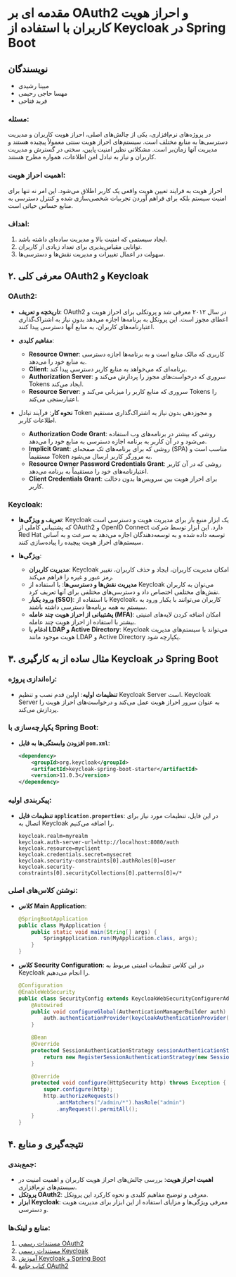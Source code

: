 # مقدمه ای بر OAuth2 و احراز هویت کاربران با استفاده از Keycloak در Spring Boot

## نویسندگان
- مبینا رشیدی
- مهسا حاجی رحیمی
- فربد فتاحی


### مسئله:
در پروژه‌های نرم‌افزاری، یکی از چالش‌های اصلی، احراز هویت کاربران و مدیریت دسترسی‌ها به منابع مختلف است. سیستم‌های احراز هویت سنتی معمولاً پیچیده هستند و مدیریت آنها زمان‌بر است. مشکلاتی نظیر امنیت پایین، سختی در گسترش و مدیریت کاربران و نیاز به تبادل امن اطلاعات، همواره مطرح هستند. 

### اهمیت احراز هویت:
احراز هویت به فرایند تعیین هویت واقعی یک کاربر اطلاق می‌شود. این امر نه تنها برای امنیت سیستم بلکه برای فراهم آوردن تجربیات شخصی‌سازی شده و کنترل دسترسی به منابع حساس حیاتی است.

### اهداف: 
1. ایجاد سیستمی که امنیت بالا و مدیریت ساده‌ای داشته باشد.
2. توانایی مقیاس‌پذیری برای تعداد زیادی از کاربران.
3. سهولت در اعمال تغییرات و مدیریت نقش‌ها و دسترسی‌ها.

## ۲. معرفی کلی OAuth2 و Keycloak

### OAuth2:
- **تاریخچه و تعریف**: OAuth2 در سال ۲۰۱۲ معرفی شد و پروتکلی برای احراز هویت و اعطای مجوز است. این پروتکل به برنامه‌ها اجازه می‌دهد بدون نیاز به اشتراک‌گذاری اعتبارنامه‌های کاربران، به منابع آنها دسترسی پیدا کنند.
  
- **مفاهیم کلیدی**:
  - **Resource Owner**: کاربری که مالک منابع است و به برنامه‌ها اجازه دسترسی به منابع خود را می‌دهد.
  - **Client**: برنامه‌ای که می‌خواهد به منابع کاربر دسترسی پیدا کند.
  - **Authorization Server**: سروری که درخواست‌های مجوز را پردازش می‌کند و Tokens ایجاد می‌کند.
  - **Resource Server**: سروری که منابع کاربر را میزبانی می‌کند و Tokens را اعتبارسنجی می‌کند.
  
- **نحوه کار**: فرآیند تبادل Token و مجوزدهی بدون نیاز به اشتراک‌گذاری مستقیم اطلاعات کاربر.
  - **Authorization Code Grant**: روشی که بیشتر در برنامه‌های وب استفاده می‌شود و در آن کاربر به برنامه اجازه دسترسی به منابع خود را می‌دهد.
  - **Implicit Grant**: روشی که برای برنامه‌های تک صفحه‌ای (SPA) مناسب است و مستقیماً Token به مرورگر کاربر ارسال می‌شود.
  - **Resource Owner Password Credentials Grant**: روشی که در آن کاربر اعتبارنامه‌های خود را مستقیماً به برنامه می‌دهد.
  - **Client Credentials Grant**: برای احراز هویت بین سرویس‌ها بدون دخالت کاربر.

### Keycloak:
- **تعریف و ویژگی‌ها**: Keycloak یک ابزار منبع باز برای مدیریت هویت و دسترسی است که پشتیبانی کاملی از OAuth2 و OpenID Connect دارد. این ابزار توسط شرکت Red Hat توسعه داده شده و به توسعه‌دهندگان اجازه می‌دهد به سرعت و به آسانی سیستم‌های احراز هویت پیچیده را پیاده‌سازی کنند.
  
- **ویژگی‌ها**:
  - **مدیریت کاربران**: Keycloak امکان مدیریت کاربران، ایجاد و حذف کاربران، تغییر رمز عبور و غیره را فراهم می‌کند.
  - **مدیریت نقش‌ها و دسترسی‌ها**: با استفاده از Keycloak می‌توان به کاربران نقش‌های مختلفی اختصاص داد و دسترسی‌های مختلفی برای آنها تعریف کرد.
  - **ورود یکبار (SSO)**: با استفاده از Keycloak، کاربران می‌توانند با یکبار ورود به سیستم به همه برنامه‌ها دسترسی داشته باشند.
  - **پشتیبانی از احراز هویت چند عامله (MFA)**: امکان اضافه کردن لایه‌های امنیتی بیشتر با استفاده از احراز هویت چند عامله.
  - **ادغام با LDAP و Active Directory**: Keycloak می‌تواند با سیستم‌های مدیریت هویت موجود مانند LDAP و Active Directory یکپارچه شود.

## ۳. مثال ساده از به کارگیری Keycloak در Spring Boot

### راه‌اندازی پروژه:
- **تنظیمات اولیه**: اولین قدم نصب و تنظیم Keycloak Server است. Keycloak Server به عنوان سرور احراز هویت عمل می‌کند و درخواست‌های احراز هویت را پردازش می‌کند.

### یکپارچه‌سازی با Spring Boot:
- **افزودن وابستگی‌ها به فایل `pom.xml`**:
  
  ```xml
  <dependency>
      <groupId>org.keycloak</groupId>
      <artifactId>keycloak-spring-boot-starter</artifactId>
      <version>11.0.3</version>
  </dependency>
  ```

### پیکربندی اولیه:
- **تنظیمات فایل `application.properties`**: در این فایل، تنظیمات مورد نیاز برای اتصال به Keycloak را اضافه می‌کنیم.
  
  ```properties
  keycloak.realm=myrealm
  keycloak.auth-server-url=http://localhost:8080/auth
  keycloak.resource=myclient
  keycloak.credentials.secret=mysecret
  keycloak.security-constraints[0].authRoles[0]=user
  keycloak.security-constraints[0].securityCollections[0].patterns[0]=/*
  ```

### نوشتن کلاس‌های اصلی:
- **کلاس Main Application**:
  
  ```java
  @SpringBootApplication
  public class MyApplication {
      public static void main(String[] args) {
          SpringApplication.run(MyApplication.class, args);
      }
  }
  ```

- **کلاس Security Configuration**: در این کلاس تنظیمات امنیتی مربوط به Keycloak را انجام می‌دهیم.
  
  ```java
  @Configuration
  @EnableWebSecurity
  public class SecurityConfig extends KeycloakWebSecurityConfigurerAdapter {
      @Autowired
      public void configureGlobal(AuthenticationManagerBuilder auth) throws Exception {
          auth.authenticationProvider(keycloakAuthenticationProvider());
      }

      @Bean
      @Override
      protected SessionAuthenticationStrategy sessionAuthenticationStrategy() {
          return new RegisterSessionAuthenticationStrategy(new SessionRegistryImpl());
      }

      @Override
      protected void configure(HttpSecurity http) throws Exception {
          super.configure(http);
          http.authorizeRequests()
              .antMatchers("/admin/*").hasRole("admin")
              .anyRequest().permitAll();
      }
  }
  ```

## ۴. نتیجه‌گیری و منابع

### جمع‌بندی: 
- **اهمیت احراز هویت**: بررسی چالش‌های احراز هویت کاربران و اهمیت امنیت در سیستم‌های نرم‌افزاری.
- **پروتکل OAuth2**: معرفی و توضیح مفاهیم کلیدی و نحوه کارکرد این پروتکل.
- **ابزار Keycloak**: معرفی ویژگی‌ها و مزایای استفاده از این ابزار برای مدیریت هویت و دسترسی.

### منابع و لینک‌ها:
1. [مستندات رسمی OAuth2](https://oauth.net/2/)
2. [مستندات رسمی Keycloak](https://www.keycloak.org/documentation.html)
3. [آموزش Keycloak و Spring Boot](https://www.baeldung.com/keycloak-spring-boot)
4. [کتاب جامع OAuth2](https://oauth2simplified.com/)

